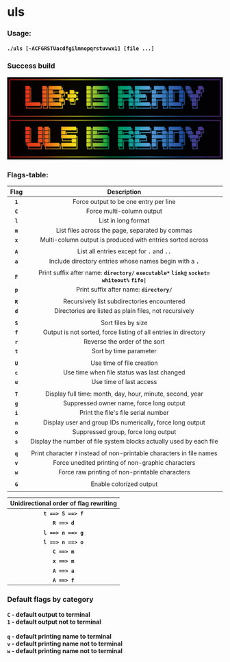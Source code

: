 # uls

### Usage:
**`./uls [-ACFGRSTUacdfgilmnopqrstuvwx1] [file ...]`**

### Success build
![rainbow](ls_rainbow.png)

### Flags-table:

| Flag  | Description |
|:-----:|:-:|
|**`1`**| Force output to be one entry per line |
|**`C`**| Force multi-column output |
|**`l`**| List in long format |
|**`m`**| List files across the page, separated by commas |
|**`x`**| Multi-column output is produced with entries sorted across |
| | |
|**`A`**| List all entries except for **`.`** and **`..`** |
|**`a`**| Include directory entries whose names begin with a **`.`** |
| | |
|**`F`**| Print suffix after name: **`directory/`** **`executable*`** **`link@`** **`socket=`** **`whiteout%`** **`fifo\|`**|
|**`p`**| Print suffix after name: **`directory/`** |
| | |
|**`R`**| Recursively list subdirectories encountered |
|**`d`**| Directories are listed as plain files, not recursively |
| | |
|**`S`**| Sort files by size |
|**`f`**| Output is not sorted, force listing of all entries in directory |
|**`r`**| Reverse the order of the sort |
|**`t`**| Sort by time parameter |
| | |
|**`U`**| Use time of file creation |
|**`c`**| Use time when file status was last changed |
|**`u`**| Use time of last access |
| | |
|**`T`**| Display full time: month, day, hour, minute, second, year |
|**`g`**| Suppressed owner name, force long output |
|**`i`**| Print the file's file serial number |
|**`n`**| Display user and group IDs numerically, force long output |
|**`o`**| Suppressed group, force long output |
|**`s`**| Display the number of file system blocks actually used by each file |
| | |
|**`q`**| Print character **`?`** instead of non-printable characters in file names|
|**`v`**| Force unedited printing of non-graphic characters |
|**`w`**| Force raw printing of non-printable characters |
| | |
|**`G`**| Enable colorized output |
| | |

| Unidirectional order of flag rewriting |
|:---:|
|**`t ==> S ==> f`** |
|**`R ==> d`** |
|**`l ==> n ==> g`** |
|**`l ==> n ==> o`** |
|**`C ==> m`** |
|**`x ==> m`** |
|**`A ==> a`** |
|**`A ==> f`** |

### Default flags by category

**`C` - default output to terminal**\
**`1` - default output not to terminal**\
\
**`q` - default printing name to terminal**\
**`v` - default printing name not to terminal**\
**`w` - default printing name not to terminal**
